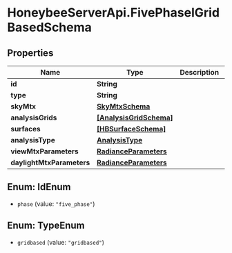 # HoneybeeServerApi.FivePhaselGridBasedSchema

## Properties
Name | Type | Description | Notes
------------ | ------------- | ------------- | -------------
**id** | **String** |  | [optional] 
**type** | **String** |  | [optional] 
**skyMtx** | [**SkyMtxSchema**](SkyMtxSchema.md) |  | [optional] 
**analysisGrids** | [**[AnalysisGridSchema]**](AnalysisGridSchema.md) |  | [optional] 
**surfaces** | [**[HBSurfaceSchema]**](HBSurfaceSchema.md) |  | [optional] 
**analysisType** | [**AnalysisType**](AnalysisType.md) |  | [optional] 
**viewMtxParameters** | [**RadianceParameters**](RadianceParameters.md) |  | [optional] 
**daylightMtxParameters** | [**RadianceParameters**](RadianceParameters.md) |  | [optional] 


<a name="IdEnum"></a>
## Enum: IdEnum


* `phase` (value: `"five_phase"`)




<a name="TypeEnum"></a>
## Enum: TypeEnum


* `gridbased` (value: `"gridbased"`)




